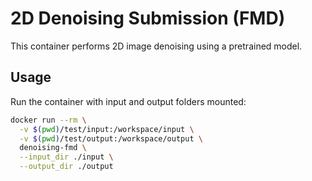 # 2D Denoising Submission (FMD)

This container performs 2D image denoising using a pretrained model.

## Usage

Run the container with input and output folders mounted:

```bash
docker run --rm \
  -v $(pwd)/test/input:/workspace/input \
  -v $(pwd)/test/output:/workspace/output \
  denoising-fmd \
  --input_dir ./input \
  --output_dir ./output
